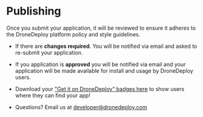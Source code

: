 # Publishing

Once you submit your application, it will be reviewed to ensure it adheres to the DroneDeploy platform policy and style guidelines.

 
* If there are __changes required__. You will be notified via email and asked to re-submit your application.

* If you application is __approved__ you will be notified via email and your application will be made available for install and usage by DroneDeploy users.

* Download your ["Get it on DroneDeploy" badges here](https://www.dropbox.com/sh/a3baugjz3e2r0pj/AAAGaGrclU3aBFye3pBH2sgDa?dl=0) to show users where they can find your app!

* Questions? Email us at developer@dronedeploy.com 